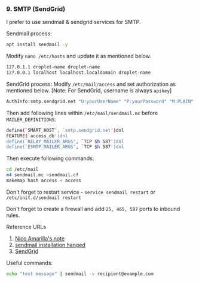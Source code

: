 ### 9. SMTP (SendGrid)

I prefer to use sendmail & sendgrid services for SMTP.

Sendmail process:
```bash
apt install sendmail -y
```

Modify `nano /etc/hosts` and update it as mentioned below.
```bash
127.0.1.1 droplet-name droplet-name
127.0.0.1 localhost localhost.localdomain droplet-name
```

SendGrid process:
Modify `/etc/mail/access` and set authorization as mentioned below. [Note: For SendGrid, username is always `apikey`]
```bash
AuthInfo:smtp.sendgrid.net "U:yourUserName" "P:yourPassword" "M:PLAIN"
```

Then add following lines within `/etc/mail/sendmail.mc` before `MAILER_DEFINITIONS`:
```bash
define(`SMART_HOST', `smtp.sendgrid.net')dnl
FEATURE(`access_db')dnl
define(`RELAY_MAILER_ARGS', `TCP $h 587')dnl
define(`ESMTP_MAILER_ARGS', `TCP $h 587')dnl
```

Then execute following commands:
```bash
cd /etc/mail
m4 sendmail.mc >sendmail.cf
makemap hash access < access
```

Don't forget to restart service - `service sendmail restart` or `/etc/init.d/sendmail restart`

Don't forget to create a firewall and add `25, 465, 587` ports to inbound rules.

Reference URLs
1. [Nico Amarilla's note](https://kosinix.com/install-sendmail-ubuntu-slow/)
2. [sendmail installation hanged](https://askubuntu.com/a/938450/792412)
3. [SendGrid](https://sendgrid.com/docs/for-developers/sending-email/sendmail/)

Useful commands:
```bash
echo "test message" | sendmail -v recipient@example.com
```